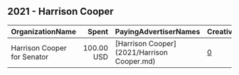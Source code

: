 ## 2021 - Harrison Cooper 
|OrganizationName|Spent|PayingAdvertiserNames|CreativeUrls|Impressions|Genders|AgeBrackets|CountryCodes|BillingAddresses|CandidateBallotInformation|
|:---|---:|:---|:---|---:|:---|:---|:---|:---|:---|
|Harrison Cooper for Senator|100.00 USD|[Harrison Cooper](2021/Harrison Cooper.md)|[0](https://www.snap.com/political-ads/asset/9e24f25b30d46bd0423057e8b811ceebabdf621fc00e141716847d21d34d3c18?mediaType=png)|19,128||18-23|united states|US||
